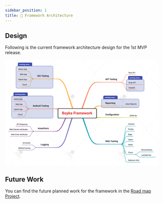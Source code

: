 ```yaml
---
sidebar_position: 1
title: 📐 Framework Architecture
---
```


## Design

Following is the current framework architecture design for the 1st MVP release.

![Boyka Framework](/img/docs/framework-docs/Boyka-Framework.png)

## Future Work

You can find the future planned work for the framework in the [Road map Project](https://github.com/orgs/WasiqBhamla/projects/4/views/1).
